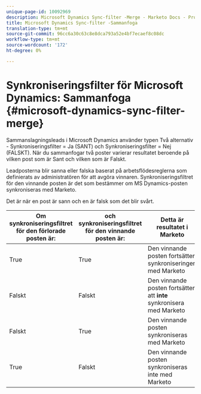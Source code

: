 ```yaml
---
unique-page-id: 10092969
description: Microsoft Dynamics Sync-filter -Merge - Marketo Docs - Produktdokumentation
title: Microsoft Dynamics Sync-filter -Sammanfoga
translation-type: tm+mt
source-git-commit: 96cc6a30c63c8e8dca793a52e4bf7ecaef8c08dc
workflow-type: tm+mt
source-wordcount: '172'
ht-degree: 0%

---
```



# Synkroniseringsfilter för Microsoft Dynamics: Sammanfoga {#microsoft-dynamics-sync-filter-merge}

Sammanslagningsleads i Microsoft Dynamics använder typen Två alternativ - Synkroniseringsfilter = Ja (SANT) och Synkroniseringsfilter = Nej (FALSKT). När du sammanfogar två poster varierar resultatet beroende på vilken post som är Sant och vilken som är Falskt.

Leadposterna blir sanna eller falska baserat på arbetsflödesreglerna som definierats av administratören för att avgöra vinnaren. Synkroniseringsfiltret för den vinnande posten är det som bestämmer om MS Dynamics-posten synkroniseras med Marketo.

Det är när en post är sann och en är falsk som det blir svårt.

| Om synkroniseringsfiltret för den förlorade posten är: | och synkroniseringsfiltret för den vinnande posten är: | Detta är resultatet i Marketo |
|---|---|---|
| True | True | Den vinnande posten fortsätter synkroniseringen med Marketo |
| Falskt | Falskt | Den vinnande posten fortsätter att **inte** synkronisera med Marketo |
| Falskt | True | Den vinnande posten synkroniseras med Marketo |
| True | Falskt | Den vinnande posten synkroniseras inte med Marketo |


